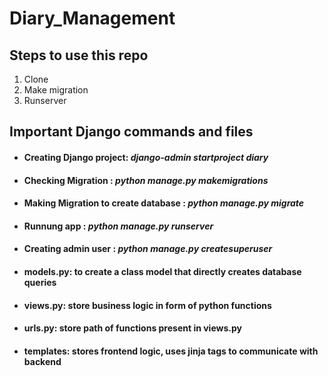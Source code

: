 # Diary_Management

<h2> Steps to use this repo </h2>
<ol>
  <li>Clone</li>
  <li>Make migration</li>
  <li>Runserver</li>
</ol>

<h2> Important Django commands and files </h2>
<ul>
<li><h4> Creating Django project: <i>django-admin startproject diary </i></h4></li>
<li><h4> Checking Migration : <i>python manage.py makemigrations </i></h4></li>
<li><h4> Making Migration to create database : <i>python manage.py migrate </i></h4></li>
<li><h4> Runnung app : <i>python manage.py runserver </i></h4></li>
<li><h4> Creating admin user : <i>python manage.py createsuperuser </i></h4></li>
<li><h4>models.py: to create a class model that directly creates database queries</h4></li>
<li><h4>views.py: store business logic in form of python functions</h4></li>
<li><h4>urls.py: store path of functions present in views.py</h4></li>
<li><h4>templates: stores frontend logic, uses jinja tags to communicate with backend</h4></li>
</ul>

